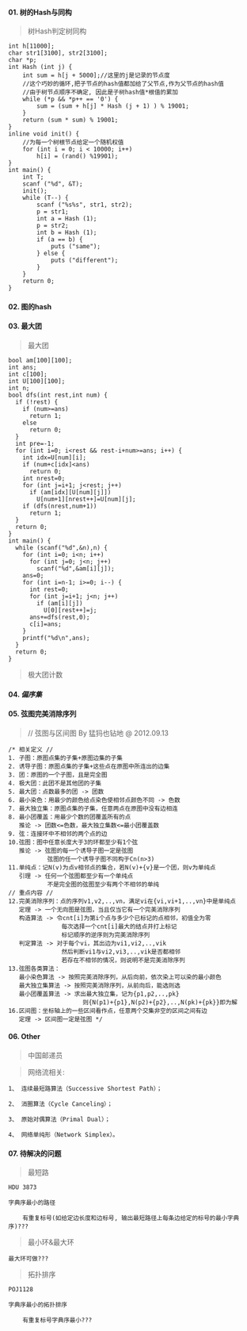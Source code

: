 


####    01. **树的Hash与同构**  

>   树Hash判定树同构

    int h[11000];
    char str1[3100], str2[3100];
    char *p;
    int Hash (int j) {
        int sum = h[j + 5000];//这里的j是记录的节点度
        //这个巧妙的循环,把子节点的hash值都加给了父节点,作为父节点的hash值
        //由于树节点顺序不确定, 因此是子树hash值*根值的累加
        while (*p && *p++ == '0') { 
            sum = (sum + h[j] * Hash (j + 1) ) % 19001;
        }
        return (sum * sum) % 19001;
    }
    inline void init() {
        //为每一个树根节点给定一个随机权值
        for (int i = 0; i < 10000; i++)
            h[i] = (rand() %19901);
    }
    int main() {
        int T;
        scanf ("%d", &T);
        init();
        while (T--) {
            scanf ("%s%s", str1, str2);
            p = str1;
            int a = Hash (1);
            p = str2;
            int b = Hash (1);
            if (a == b) {
                puts ("same");
            } else {
                puts ("different");
            }
        }
        return 0;
    }



####     02. **图的hash**  

>  


####    03. **最大团**  

>   最大团

	bool am[100][100];
	int ans;
	int c[100];
	int U[100][100];
	int n;
	bool dfs(int rest,int num) {
	  if (!rest) {
	    if (num>=ans)
	      return 1;
	    else
	      return 0;
	  }
	  int pre=-1;
	  for (int i=0; i<rest && rest-i+num>=ans; i++) {
	    int idx=U[num][i];
	    if (num+c[idx]<ans)
	      return 0;
	    int nrest=0;
	    for (int j=i+1; j<rest; j++)
	      if (am[idx][U[num][j]])
	        U[num+1][nrest++]=U[num][j];
	    if (dfs(nrest,num+1))
	      return 1;
	  }
	  return 0;
	}
	int main() {
	  while (scanf("%d",&n),n) {
	    for (int i=0; i<n; i++)
	      for (int j=0; j<n; j++)
	        scanf("%d",&am[i][j]);
	    ans=0;
	    for (int i=n-1; i>=0; i--) {
	      int rest=0;
	      for (int j=i+1; j<n; j++)
	        if (am[i][j])
	          U[0][rest++]=j;
	      ans+=dfs(rest,0);
	      c[i]=ans;
	    }
	    printf("%d\n",ans);
	  }
	  return 0;
	}
	


>   极大团计数




####    04. ***偏序集***


####    05. **弦图完美消除序列**  

>	// 弦图与区间图 By 猛犸也钻地 @ 2012.09.13

	/* 相关定义 //
	1. 子图：原图点集的子集+原图边集的子集
	2. 诱导子图：原图点集的子集+这些点在原图中所连出的边集
	3. 团：原图的一个子图，且是完全图
	4. 极大团：此团不是其他团的子集
	5. 最大团：点数最多的团 -> 团数
	6. 最小染色：用最少的颜色给点染色使相邻点颜色不同 -> 色数
	7. 最大独立集：原图点集的子集，任意两点在原图中没有边相连
	8. 最小团覆盖：用最少个数的团覆盖所有的点
	   推论 -> 团数<=色数，最大独立集数<=最小团覆盖数
	9. 弦：连接环中不相邻的两个点的边
	10.弦图：图中任意长度大于3的环都至少有1个弦
	   推论 -> 弦图的每一个诱导子图一定是弦图
	           弦图的任一个诱导子图不同构于Cn(n>3)
	11.单纯点：记N(v)为点v相邻点的集合，若N(v)+{v}是一个团，则v为单纯点
	   引理 -> 任何一个弦图都至少有一个单纯点
	           不是完全图的弦图至少有两个不相邻的单纯
	// 重点内容 //
	12.完美消除序列：点的序列v1,v2,..,vn，满足vi在{vi,vi+1,..,vn}中是单纯点
	   定理 -> 一个无向图是弦图，当且仅当它有一个完美消除序列
	   构造算法 -> 令cnt[i]为第i个点与多少个已标记的点相邻，初值全为零
	               每次选择一个cnt[i]最大的结点并打上标记
	               标记顺序的逆序则为完美消除序列
	   判定算法 -> 对于每个vi，其出边为vi1,vi2,..,vik
	               然后判断vi1与vi2,vi3,..,vik是否都相邻
	               若存在不相邻的情况，则说明不是完美消除序列
	13.弦图各类算法：
	   最小染色算法 -> 按照完美消除序列，从后向前，依次染上可以染的最小颜色
	   最大独立集算法 -> 按照完美消除序列，从前向后，能选则选
	   最小团覆盖算法 -> 求出最大独立集，记为{p1,p2,..,pk}
	                     则{N(p1)+{p1},N(p2)+{p2},..,N(pk)+{pk}}即为解
	16.区间图：坐标轴上的一些区间看作点，任意两个交集非空的区间之间有边
	   定理 -> 区间图一定是弦图 */

####	06. **Other**

>	中国邮递员

>	网络流相关:

	1、 连续最短路算法（Successive Shortest Path）；

	2、 消圈算法（Cycle Canceling）；
	
	3、 原始对偶算法（Primal Dual）；
	
	4、 网络单纯形（Network Simplex）。

####	07. **待解决的问题**

> 	最短路

	HDU 3873

	字典序最小的路径
	
		有重复标号(如给定边长度和边标号, 输出最短路径上每条边给定的标号的最小字典序)???

>	最小环&最大环

	最大环可做???

> 	拓扑排序

	POJ1128

	字典序最小的拓扑排序

		有重复标号字典序最小???

